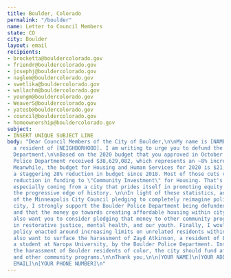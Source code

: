 ```yaml
---
title: Boulder, Colorado
permalink: "/boulder"
name: Letter to Council Members
state: CO
city: Boulder
layout: email
recipients:
- brocketta@bouldercolorado.gov
- friendr@bouldercolorado.gov
- josephj@bouldercolorado.gov
- naglem@bouldercolorado.gov
- swetlika@bouldercolorado.gov
- wallachm@bouldercolorado.gov
- youngm@bouldercolorado.gov
- WeaverS@bouldercolorado.gov
- yatesb@bouldercolorado.gov
- council@bouldercolorado.gov
- homeownership@bouldercolorado.gov
subject:
- INSERT UNIQUE SUBJECT LINE
body: "Dear Council Members of the City of Boulder,\n\nMy name is [NAME] and I am
  a resident of [NEIGHBORHOOD]. I am writing to urge you to defund the Boulder Police
  Department.\n\nBased on the 2020 budget that you approved in October 2019, the Boulder
  Police Department received $38,629,082, which represents an ~8% increase since 2018.
  Meanwhile, the budget for Housing and Human Services for 2020 is $21,655,671, representing
  a staggering 28% reduction in budget since 2018. Most of those cuts come from a
  reduction in funding to \"Community Investment\" for Housing. That's untenable,
  especially coming from a city that prides itself in promoting equity and being on
  the progressive edge of history. \n\nIn light of these statistics, and in the wake
  of the Minneapolis City Council pledging to completely reimagine policing in their
  city, I strongly support the Boulder Police Department being defunded immediately,
  and that the money go towards creating affordable housing within city limits. I
  also want you to consider pledging that money to other community programs that invest
  in restorative justice, mental health, and our youth. Finally, I would like to see
  policy enacted around increasing limits on unrelated residents within a home.\n\nI
  also want to surface the harassment of Zayd Atkinson, a resident of Boulder and
  a student at Naropa University, by the Boulder Police Department. Instead of funding
  the harassment of Boulder residents of color, the city should fund affordable housing
  and other community programs.\n\nThank you,\n\n[YOUR NAME]\n[YOUR ADDRESS]\n[YOUR
  EMAIL]\n[YOUR PHONE NUMBER]\n"
---
```


